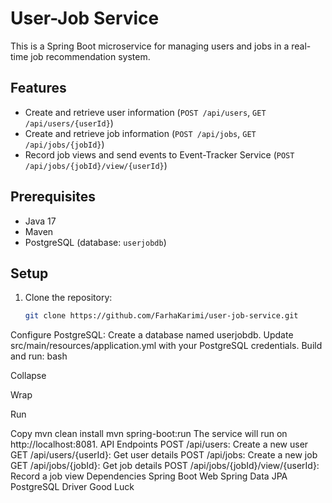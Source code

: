 # User-Job Service

This is a Spring Boot microservice for managing users and jobs in a real-time job recommendation system.

## Features
- Create and retrieve user information (`POST /api/users`, `GET /api/users/{userId}`)
- Create and retrieve job information (`POST /api/jobs`, `GET /api/jobs/{jobId}`)
- Record job views and send events to Event-Tracker Service (`POST /api/jobs/{jobId}/view/{userId}`)

## Prerequisites
- Java 17
- Maven
- PostgreSQL (database: `userjobdb`)

## Setup
1. Clone the repository:
   ```bash
   git clone https://github.com/FarhaKarimi/user-job-service.git
Configure PostgreSQL:
Create a database named userjobdb.
Update src/main/resources/application.yml with your PostgreSQL credentials.
Build and run:
bash

Collapse

Wrap

Run

Copy
mvn clean install
mvn spring-boot:run
The service will run on http://localhost:8081.
API Endpoints
POST /api/users: Create a new user
GET /api/users/{userId}: Get user details
POST /api/jobs: Create a new job
GET /api/jobs/{jobId}: Get job details
POST /api/jobs/{jobId}/view/{userId}: Record a job view
Dependencies
Spring Boot Web
Spring Data JPA
PostgreSQL Driver
Good Luck

